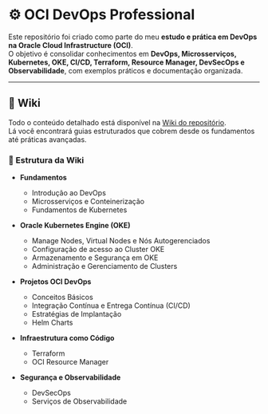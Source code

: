 # ⚙️ OCI DevOps Professional

Este repositório foi criado como parte do meu **estudo e prática em DevOps na Oracle Cloud Infrastructure (OCI)**.  
O objetivo é consolidar conhecimentos em **DevOps, Microsserviços, Kubernetes, OKE, CI/CD, Terraform, Resource Manager, DevSecOps e Observabilidade**, com exemplos práticos e documentação organizada.

---

## 📘 Wiki

Todo o conteúdo detalhado está disponível na [Wiki do repositório](../../wiki).  
Lá você encontrará guias estruturados que cobrem desde os fundamentos até práticas avançadas.

### 📑 Estrutura da Wiki

- **Fundamentos**
  - Introdução ao DevOps  
  - Microsserviços e Conteinerização  
  - Fundamentos de Kubernetes
 
- **Oracle Kubernetes Engine (OKE)**
  - Manage Nodes, Virtual Nodes e Nós Autogerenciados  
  - Configuração de acesso ao Cluster OKE  
  - Armazenamento e Segurança em OKE  
  - Administração e Gerenciamento de Clusters
 
- **Projetos OCI DevOps**
  - Conceitos Básicos  
  - Integração Contínua e Entrega Contínua (CI/CD)  
  - Estratégias de Implantação  
  - Helm Charts
 
- **Infraestrutura como Código**
  - Terraform  
  - OCI Resource Manager
 
- **Segurança e Observabilidade**
  - DevSecOps  
  - Serviços de Observabilidade  


